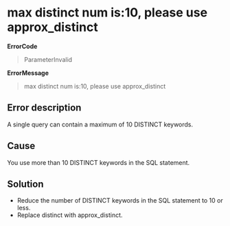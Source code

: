 # max distinct num is:10, please use approx_distinct

**ErrorCode**

> ParameterInvalid

**ErrorMessage**

> max distinct num is:10, please use approx_distinct

## Error description

A single query can contain a maximum of 10 DISTINCT keywords.

## Cause

You use more than 10 DISTINCT keywords in the SQL statement.

## Solution

- Reduce the number of DISTINCT keywords in the SQL statement to 10 or less.
- Replace distinct with approx_distinct.
